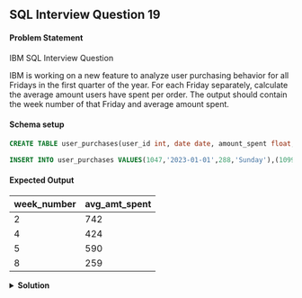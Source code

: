 ## SQL Interview Question 19

#### Problem Statement

<bold>IBM SQL Interview Question</bold>

IBM is working on a new feature to analyze user purchasing behavior for all Fridays in the first quarter of the year.
For each Friday separately, calculate the average amount users have spent per order.
The output should contain the week number of that Friday and average amount spent.

#### Schema setup

```sql
CREATE TABLE user_purchases(user_id int, date date, amount_spent float, day_name varchar(15));

INSERT INTO user_purchases VALUES(1047,'2023-01-01',288,'Sunday'),(1099,'2023-01-04',803,'Wednesday'),(1055,'2023-01-07',546,'Saturday'),(1040,'2023-01-10',680,'Tuesday'),(1052,'2023-01-13',889,'Friday'),(1052,'2023-01-13',596,'Friday'),(1016,'2023-01-16',960,'Monday'),(1023,'2023-01-17',861,'Tuesday'),(1010,'2023-01-19',758,'Thursday'),(1013,'2023-01-19',346,'Thursday'),(1069,'2023-01-21',541,'Saturday'),(1030,'2023-01-22',175,'Sunday'),(1034,'2023-01-23',707,'Monday'),(1019,'2023-01-25',253,'Wednesday'),(1052,'2023-01-25',868,'Wednesday'),(1095,'2023-01-27',424,'Friday'),(1017,'2023-01-28',755,'Saturday'),(1010,'2023-01-29',615,'Sunday'),(1063,'2023-01-31',534,'Tuesday'),(1019,'2023-02-03',185,'Friday'),(1019,'2023-02-03',995,'Friday'),(1092,'2023-02-06',796,'Monday'),(1058,'2023-02-09',384,'Thursday'),(1055,'2023-02-12',319,'Sunday'),(1090,'2023-02-15',168,'Wednesday'),(1090,'2023-02-18',146,'Saturday'),(1062,'2023-02-21',193,'Tuesday'),(1023,'2023-02-24',259,'Friday');
```

#### Expected Output

| week_number | avg_amt_spent |
|-------------|---------------|
| 2           | 742           |
| 4           | 424           |
| 5           | 590           | 
| 8           | 259           | 

<details>
<summary><strong>Solution</strong></summary>

```sql
SELECT
   WEEK(date) AS week_number,
   ROUND(AVG(amount_spent)) AS avg_amt_spent
FROM user_purchases
WHERE DAYNAME(date) = 'Friday' AND QUARTER(date) = 1
GROUP BY week_number;
```
</details>
